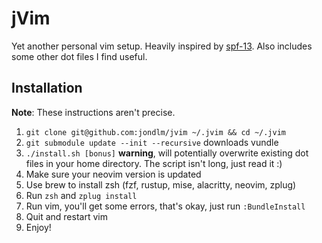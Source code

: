 # jVim

Yet another personal vim setup. Heavily inspired by [spf-13][spf]. Also
includes some other dot files I find useful.

## Installation

**Note**: These instructions aren't precise.

1. `git clone git@github.com:jondlm/jvim ~/.jvim && cd ~/.jvim`
2. `git submodule update --init --recursive` downloads vundle
3. `./install.sh [bonus]` **warning**, will potentially overwrite existing dot
   files in your home directory. The script isn't long, just read it :)
4. Make sure your neovim version is updated
5. Use brew to install zsh (fzf, rustup, mise, alacritty, neovim, zplug)
8. Run `zsh` and `zplug install`
10. Run vim, you'll get some errors, that's okay, just run `:BundleInstall`
11. Quit and restart vim
12. Enjoy!

[spf]: http://vim.spf13.com/

